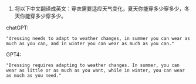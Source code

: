 
1.  将以下中文翻译成英文：穿衣需要适应天气变化，夏天你能穿多少穿多少，冬天你能穿多少穿多少。

chatGPT:

```
"dressing needs to adapt to weather changes, in summer you can wear as much as you can, and in winter you can wear as much as you can."
```
GPT4:

```
"Dressing requires adapting to weather changes. In summer, you can wear as little or as much as you want, while in winter, you can wear as much as you need."
```

